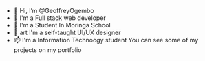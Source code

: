 - 👋 Hi, I’m @GeoffreyOgembo
- 👀  I'm a Full stack web developer
- 🌱  I'm a Student In Moringa School
- 💞️ art I'm a self-taught UI/UX designer
- 📫 I'm a Information Technoogy student
You can see some of my projects on my portfolio








